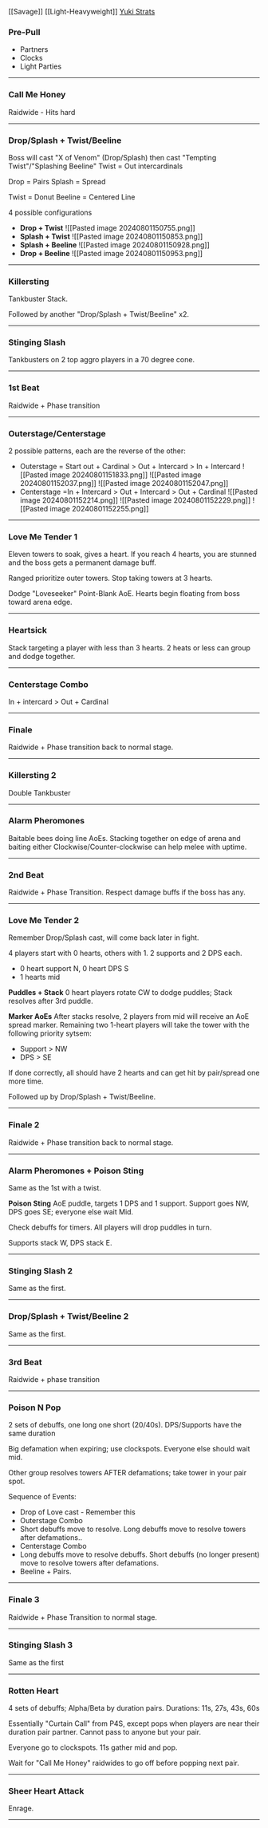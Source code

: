 [[Savage]] [[Light-Heavyweight]]
[Yuki Strats](https://www.youtube.com/watch?v=jY_a_-SMRE8)
### Pre-Pull
- Partners
- Clocks
- Light Parties
___
### Call Me Honey
Raidwide - Hits hard
___
### Drop/Splash + Twist/Beeline
Boss will cast "X of Venom" (Drop/Splash) then cast "Tempting Twist"/"Splashing Beeline"
Twist = Out intercardinals

Drop = Pairs
Splash = Spread

Twist = Donut
Beeline = Centered Line

4 possible configurations
- **Drop + Twist**
	![[Pasted image 20240801150755.png]]
- **Splash + Twist**
	![[Pasted image 20240801150853.png]]
- **Splash + Beeline**
	![[Pasted image 20240801150928.png]]
- **Drop + Beeline**
	![[Pasted image 20240801150953.png]]
___
### Killersting
Tankbuster Stack.

Followed by another "Drop/Splash + Twist/Beeline" x2.
___
### Stinging Slash
Tankbusters on 2 top aggro players in a 70 degree cone.
___
### 1st Beat
Raidwide + Phase transition
___
### Outerstage/Centerstage
2 possible patterns, each are the reverse of the other:
- Outerstage = Start out + Cardinal > Out + Intercard > In + Intercard
	![[Pasted image 20240801151833.png]]
	![[Pasted image 20240801152037.png]]
	![[Pasted image 20240801152047.png]]
- Centerstage =In + Intercard > Out + Intercard > Out + Cardinal
	![[Pasted image 20240801152214.png]]
	![[Pasted image 20240801152229.png]]
	![[Pasted image 20240801152255.png]]
___
### Love Me Tender 1
Eleven towers to soak, gives a heart. If you reach 4 hearts, you are stunned and the boss gets a permanent damage buff. 

Ranged prioritize outer towers. Stop taking towers at 3 hearts.

Dodge "Loveseeker" Point-Blank AoE. Hearts begin floating from boss toward arena edge.
___
### Heartsick
Stack targeting a player with less than 3 hearts.
2 heats or less can group and dodge together.
___
### Centerstage Combo
In + intercard > Out + Cardinal
___
### Finale
Raidwide + Phase transition back to normal stage.
___
### Killersting 2
Double Tankbuster
___

### Alarm Pheromones
Baitable bees doing line AoEs.
Stacking together on edge of arena and baiting either Clockwise/Counter-clockwise can help melee with uptime.
___
### 2nd Beat
Raidwide + Phase Transition. Respect damage buffs if the boss has any.
___
### Love Me Tender 2
Remember Drop/Splash cast, will come back later in fight.

4 players start with 0 hearts, others with 1.
2 supports and 2 DPS each.
- 0 heart support N, 0 heart DPS S
- 1 hearts mid

**Puddles + Stack**
0 heart players rotate CW to dodge puddles; Stack resolves after 3rd puddle.

**Marker AoEs**
After stacks resolve, 2 players from mid will receive an AoE spread marker. Remaining two 1-heart players will take the tower with the following priority sytsem:
- Support > NW
- DPS > SE

If done correctly, all should have 2 hearts and can get hit by pair/spread one more time.

Followed up by Drop/Splash + Twist/Beeline.
___
### Finale 2
Raidwide + Phase transition back to normal stage.
___
### Alarm Pheromones + Poison Sting
Same as the 1st with a twist.

**Poison Sting**
AoE puddle, targets 1 DPS and 1 support. Support goes NW, DPS goes SE; everyone else wait Mid. 

Check debuffs for timers. All players will drop puddles in turn.

Supports stack W, DPS stack E.
___
### Stinging Slash 2
Same as the first.
___
### Drop/Splash + Twist/Beeline 2
Same as the first.
___
### 3rd Beat
Raidwide + phase transition
___
### Poison N Pop
2 sets of debuffs, one long one short (20/40s).
	DPS/Supports have the same duration

Big defamation when expiring; use clockspots. Everyone else should wait mid.

Other group resolves towers AFTER defamations; take tower in your pair spot.

Sequence of Events:
- Drop of Love cast - Remember this
- Outerstage Combo
- Short debuffs move to resolve. Long debuffs move to resolve towers after defamations..
- Centerstage Combo
- Long debuffs move to resolve debuffs. Short debuffs (no longer present) move to resolve towers after defamations.
- Beeline + Pairs.
___
### Finale 3
Raidwide + Phase Transition to normal stage.
___
### Stinging Slash 3
Same as the first
___
### Rotten Heart
4 sets of debuffs; Alpha/Beta by duration pairs.
Durations: 11s, 27s, 43s, 60s

Essentially "Curtain Call" from P4S, except pops when players are near their duration pair partner. Cannot pass to anyone but your pair.

Everyone go to clockspots. 11s gather mid and pop.

Wait for "Call Me Honey" raidwides to go off before popping next pair.
___
### Sheer Heart Attack
Enrage.
___
